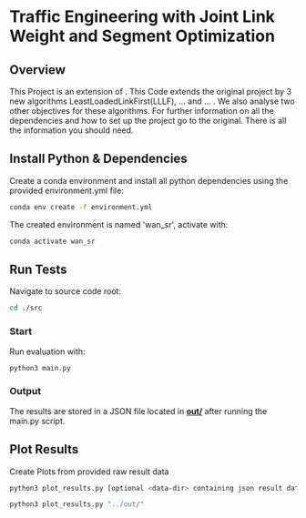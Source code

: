 # Traffic Engineering with Joint Link Weight and Segment Optimization

## Overview 
This Project is an extension of [<a href="[https://www.acm.org/publications/policies/artifact-review-and-badging-current](https://github.com/tfenz/TE_SR_WAN_simulation)"></a>](https://github.com/tfenz/TE_SR_WAN_simulation.git).
This Code extends the original project by 3 new algorithms LeastLoadedLinkFirst(LLLF), ... and ... . We also analyse two other objectives for these algorithms.
For further information on all the dependencies and how to set up the project go to the original. There is all the information you should need.

## Install Python & Dependencies
Create a conda environment and install all python dependencies using the provided environment.yml file:
```bash
conda env create -f environment.yml
```
The created environment is named 'wan_sr', activate with:
```bash
conda activate wan_sr
```

## Run Tests
Navigate to source code root:
```bash
cd ./src
```

### Start 
Run evaluation with:
```bash
python3 main.py
```

### Output
The results are stored in a JSON file located in **[out/](src)** after running the main.py script.

## Plot Results
Create Plots from provided raw result data 
```bash
python3 plot_results.py [optional <data-dir> containing json result data]
```
```bash
python3 plot_results.py "../out/"
```

